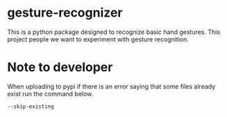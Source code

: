 # gesture-recognizer
This is a python package designed to recognize basic hand gestures. This project people we want to experiment with gesture recognition.

# Note to developer 
When uploading to pypi if there is an error saying that some files already exist run the command below.
```
--skip-existing
```